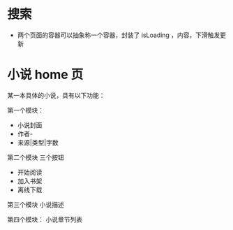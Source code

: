 # 搜索

-   两个页面的容器可以抽象称一个容器，封装了 isLoading ，内容，下滑触发更新

# 小说 home 页

某一本具体的小说，具有以下功能：

第一个模块：

-   小说封面
-   作者-
-   来源|类型|字数

第二个模块 三个按钮

-   开始阅读
-   加入书架
-   离线下载

第三个模块
小说描述

第四个模块：
小说章节列表
